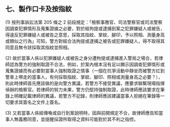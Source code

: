 ## 七、製作口卡及按指紋

(1) 按刑事訴訟法第 205 條之 2 前段規定：「檢察事務官、司法警察官或司法警察因調查犯罪情形及蒐集證據之必要，對於經拘提或逮捕到案之犯罪嫌疑人或被告，得違反犯罪嫌疑人或被告之意思，採取其指紋、掌紋、腳印，予以照相、測量身高或類似之行為」可知，警方對經合法拘提或逮捕之被告或犯罪嫌疑人，得不取得其同意且無令狀採取其指紋並照相。

(2) 故於當事人係以犯罪嫌疑人或被告之身分遭拘提或逮捕進入警局之場合，若律師認為警方的強制取證不合法，例如，於案內根本沒有足以顯示因調查犯罪情形或蒐集證據而有必要對當事人強制取證之情事（一個在抗爭活動中靜坐而被警方扛到警車上帶走的當事人，有何採取指紋、掌紋、腳印、照相或測量身高之必要？），則此時律師首先應該做的是向警方異議，若警方不接受異議，應要求聯繫現場指揮偵辦的檢察官。若律師的努力未果，警方仍堅持強制取證，此時律師應該要求在筆錄上明確記載律師的異議，若警方不記錄，則律師應該建議當事人拒絕在筆錄等一切要求其簽名之文件上簽名。

(3) 又若當事人係經傳喚或自行到案說明時，因與前開規定不合，故律師應告知當事人無義務同意，並提醒採證所取得之資料可能對於其不利之指控。
